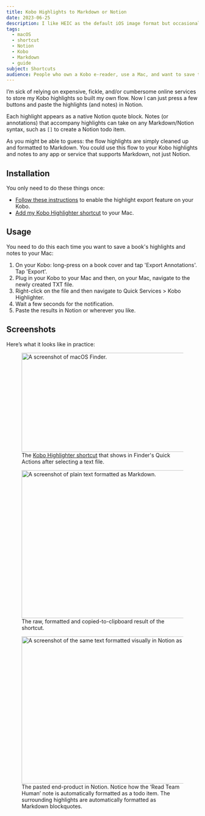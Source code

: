 ```yaml
---
title: Kobo Highlights to Markdown or Notion
date: 2023-06-25
description: I like HEIC as the default iOS image format but occasionally want to export a JPEG (JPG). Here’s a shortcut for that.
tags:
  - macOS
  - shortcut
  - Notion
  - Kobo
  - Markdown
  - guide
subject: Shortcuts
audience: People who own a Kobo e-reader, use a Mac, and want to save their highlights and notes in Markdown format for tools like Notion.
---
```


I’m sick of relying on expensive, fickle, and/or cumbersome online services to store my Kobo highlights so built my own flow. Now I can just press a few buttons and paste the highlights (and notes) in Notion.

Each highlight appears as a native Notion quote block. Notes (or annotations) that accompany highlights can take on any Markdown/Notion syntax, such as `[]` to create a Notion todo item.

As you might be able to guess: the flow highlights are simply cleaned up and formatted to Markdown. You could use this flow to your Kobo highlights and notes to any app or service that supports Markdown, not just Notion.

## Installation

You only need to do these things once:

- [Follow these instructions](https://www.reddit.com/r/kobo/comments/7swz6v/comment/dtnxr2r/) to enable the highlight export feature on your Kobo.
- [Add my Kobo Highlighter shortcut](https://www.icloud.com/shortcuts/3b4336f383764076bc2c2f6f8d336db7) to your Mac.

## Usage

You need to do this each time you want to save a book's highlights and notes to your Mac:

1. On your Kobo: long-press on a book cover and tap 'Export Annotations'. Tap 'Export'.
2. Plug in your Kobo to your Mac and then, on your Mac, navigate to the newly created TXT file.
3. Right-click on the file and then navigate to Quick Services > Kobo Highlighter.
4. Wait a few seconds for the notification.
5. Paste the results in Notion or wherever you like.

## Screenshots

Here’s what it looks like in practice:

<figure>
  <img src="{% src 'kobo-shortcut.png' %}"
  srcset="{% srcset 'kobo-shortcut.png' %}"
  alt="A screenshot of macOS Finder."
  width="1088"
  height="260"
  loading="lazy">
  <figcaption>The <a href="https://www.icloud.com/shortcuts/3b4336f383764076bc2c2f6f8d336db7">Kobo Highlighter shortcut</a> that shows in Finder's Quick Actions after selecting a text file.</figcaption>
</figure>

<figure>
  <img src="{% src 'kobo-markdown.png' %}"
  srcset="{% srcset 'kobo-markdown.png' %}"
  alt="A screenshot of plain text formatted as Markdown."
  width="1716"
  height="388"
  loading="lazy">
  <figcaption>The raw, formatted and copied-to-clipboard result of the shortcut.</figcaption>
</figure>

<figure>
  <img src="{% src 'kobo-notion.png' %}"
  srcset="{% srcset 'kobo-notion.png' %}"
  alt="A screenshot of the same text formatted visually in Notion as blockquotes and a todo item."
  width="1488"
  height="386"
  loading="lazy">
  <figcaption>The pasted end-product in Notion. Notice how the ‘Read Team Human’ note is automatically formatted as a todo item. The surrounding highlights are automatically formatted as Markdown blockquotes.</figcaption>
</figure>
